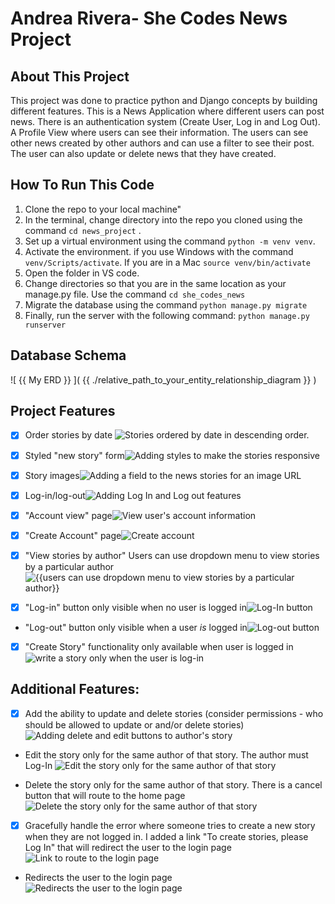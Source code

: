 # Andrea Rivera- She Codes News Project

## About This Project
This project was done to practice python and Django concepts by building different features. This is a News Application where different users can post news. There is an authentication system (Create User, Log in and Log Out). A Profile View where users can see their information. The users can see other news created by other authors and can use a filter to see their post. The user can also update or delete news that they have created.

## How To Run This Code

1. Clone the repo to your local machine"
2. In the terminal, change directory into the repo you cloned using the command `cd news_project` .
3. Set up a virtual environment using the command `python -m venv venv`.
4. Activate the environment. if you use Windows with the command `venv/Scripts/activate`.  If you are in a Mac `source venv/bin/activate`
6. Open the folder in VS code.
7. Change directories so that you are in the same location as your manage.py file. Use the command `cd she_codes_news` 
8. Migrate the database using the command `python manage.py migrate`
9. Finally, run the server with the following command: `python manage.py runserver`

    
## Database Schema
![ {{ My ERD }} ]( {{ ./relative_path_to_your_entity_relationship_diagram }} )
    
## Project Features
- [x] Order stories by date
![Stories ordered by date in descending order.](./she_codes_news/news/static/news/images/order_by_date.png)

- [x] Styled "new story" form![ Adding styles to make the stories responsive ](./she_codes_news/news/static/news/images/news_style.png )

- [x] Story images![ Adding a field to the news stories for an image URL](./she_codes_news/news/static/news/images/news_image.png)

- [x] Log-in/log-out![ Adding Log In and Log out features ](./she_codes_news/news/static/news/images/login.png )

- [x] "Account view" page![View user's account information](./she_codes_news/news/static/news/images/account_view.png)

- [x] "Create Account" page![Create account](./she_codes_news/news/static/news/images/create_account.png)

- [x] "View stories by author" Users can use dropdown menu to view stories by a particular author![{{users can use dropdown menu to view stories by a particular author}}](./she_codes_news/news/static/news/images/search_author.png)

- [x] "Log-in" button only visible when no user is logged in![ Log-In button](./she_codes_news/news/static/news/images/login3.png)

- "Log-out" button only visible when a user *is* logged in![ Log-out button](./she_codes_news/news/static/news/images/logout.png)

- [x] "Create Story" functionality only available when user is logged in![write a story only when the user is log-in ](./she_codes_news/news/static/news/images/write_story.png)

## Additional Features:

- [x] Add the ability to update and delete stories (consider permissions - who should be allowed to update or and/or delete stories)![Adding delete and edit buttons to author's story](./she_codes_news/news/static/news/images/edit-delete.png)

- Edit the story only for the same author of that story. The author must Log-In ![Edit the story only for the same author of that story](./she_codes_news/news/static/news/images/edit.png)

- Delete the story only for the same author of that story. There is a cancel button that will route to the home page![Delete the story only for the same author of that story](./she_codes_news/news/static/news/images/delete2.png)

- [x] Gracefully handle the error where someone tries to create a new story when they are not logged in. I added a link "To create stories, please Log In" that will redirect the user to the login page![ Link to route to the login page ]( ./she_codes_news/news/static/news/images/login_story.png )

- Redirects the user to the login page![Redirects the user to the login page]( ./she_codes_news/news/static/news/images/login4.png )